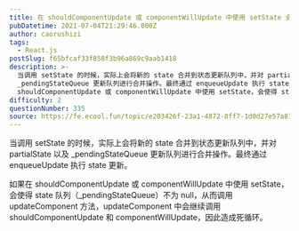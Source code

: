 ```yaml
---
title: 在 shouldComponentUpdate 或 componentWillUpdate 中使用 setState 会发生什么？
pubDatetime: 2021-07-04T21:29:46.000Z
author: caorushizi
tags:
  - React.js
postSlug: f65bfcaf33f858f3b96a869c9aab1418
description: >-
  当调用 setState 的时候，实际上会将新的 state 合并到状态更新队列中，并对 partialState 以及
  _pendingStateQueue 更新队列进行合并操作。最终通过 enqueueUpdate 执行 state 更新。 如果在
  shouldComponentUpdate 或 componentWillUpdate 中使用 setState，会使得 state 队列（_pe
difficulty: 2
questionNumber: 335
source: https://fe.ecool.fun/topic/e203426f-23a1-4872-8ff7-1d0d27e57a81
---
```


当调用 setState 的时候，实际上会将新的 state 合并到状态更新队列中，并对 partialState 以及 \_pendingStateQueue 更新队列进行合并操作。最终通过 enqueueUpdate 执行 state 更新。

如果在 shouldComponentUpdate 或 componentWillUpdate 中使用 setState，会使得 state 队列（\_pendingStateQueue）不为 null，从而调用 updateComponent 方法，updateComponent 中会继续调用 shouldComponentUpdate 和 componentWillUpdate，因此造成死循环。
